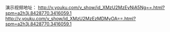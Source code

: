 演示视频地址：
http://v.youku.com/v_show/id_XMzU2MzEyNjA5Ng==.html?spm=a2h3j.8428770.3416059.1
http://v.youku.com/v_show/id_XMzU2MzEzMDMyOA==.html?spm=a2h3j.8428770.3416059.1
